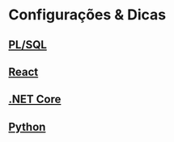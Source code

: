 # Configurações & Dicas

## [PL/SQL](plsql/plsql.md)

## [React](react/react.md)

## [.NET Core](dotnet/dotnet.md)

## [Python](python/python.md)